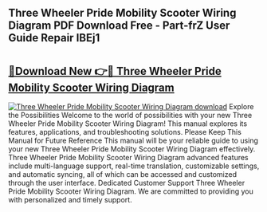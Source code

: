 ## Three Wheeler Pride Mobility Scooter Wiring Diagram PDF Download Free - Part-frZ User Guide Repair IBEj1

# <h2><a href="http://dfs0yua.blite.top/?on=Three+Wheeler+Pride+Mobility+Scooter+Wiring+Diagram">🔗Download New 👉🔴 Three Wheeler Pride Mobility Scooter Wiring Diagram</a></h2>

[![Three Wheeler Pride Mobility Scooter Wiring Diagram download](https://i.imgur.com/lujVjoI.png)](http://dfs0yua.blite.top/?on=Three+Wheeler+Pride+Mobility+Scooter+Wiring+Diagram)
Explore the Possibilities Welcome to the world of possibilities with your new Three Wheeler Pride Mobility Scooter Wiring Diagram! This manual explores its features, applications, and troubleshooting solutions. Please Keep This Manual for Future Reference This manual will be your reliable guide to using your new Three Wheeler Pride Mobility Scooter Wiring Diagram effectively. Three Wheeler Pride Mobility Scooter Wiring Diagram advanced features include multi-language support, real-time translation, customizable settings, and automatic syncing, all of which can be accessed and customized through the user interface. Dedicated Customer Support Three Wheeler Pride Mobility Scooter Wiring Diagram. We are committed to providing you with personalized and timely support.
